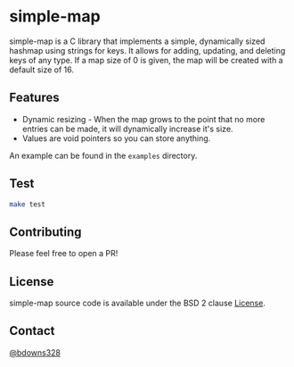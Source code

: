 # simple-map

simple-map is a C library that implements a simple, dynamically sized hashmap using strings for keys.  It allows for adding, updating, and deleting keys of any type.  If a map size of 0 is given, the map will be created with a default size of 16.

## Features

* Dynamic resizing - When the map grows to the point that no more entries can be made, it will dynamically increase it's size.
* Values are void pointers so you can store anything.

An example can be found in the `examples` directory.

## Test

```sh
make test
```

## Contributing

Please feel free to open a PR!

## License

simple-map source code is available under the BSD 2 clause [License](/LICENSE).

## Contact

[@bdowns328](http://twitter.com/bdowns328)

